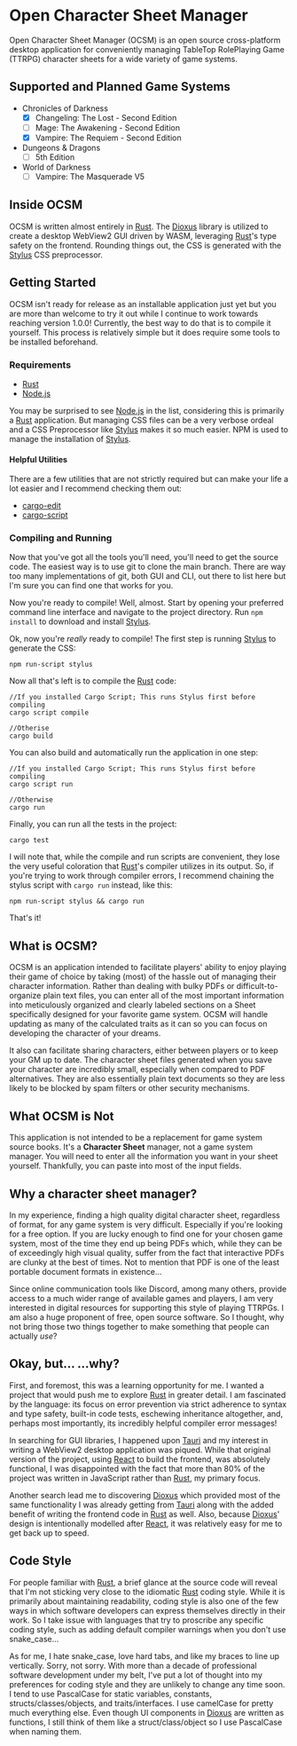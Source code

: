 # Open Character Sheet Manager

Open Character Sheet Manager (OCSM) is an open source cross-platform desktop application for conveniently managing TableTop RolePlaying Game (TTRPG) character sheets for a wide variety of game systems.

## Supported and Planned Game Systems

- Chronicles of Darkness
	- [x] Changeling: The Lost - Second Edition
	- [ ] Mage: The Awakening - Second Edition
	- [x] Vampire: The Requiem - Second Edition
- Dungeons & Dragons
	- [ ] 5th Edition
- World of Darkness
	- [ ] Vampire: The Masquerade V5

## Inside OCSM

OCSM is written almost entirely in [Rust](https://www.rust-lang.org/). The [Dioxus](https://dioxuslabs.com/) library is utilized to create a desktop WebView2 GUI driven by WASM, leveraging [Rust](https://www.rust-lang.org/)'s type safety on the frontend. Rounding things out, the CSS is generated with the [Stylus](https://stylus-lang.com/) CSS preprocessor.

## Getting Started

OCSM isn't ready for release as an installable application just yet but you are more than welcome to try it out while I continue to work towards reaching version 1.0.0! Currently, the best way to do that is to compile it yourself. This process is relatively simple but it does require some tools to be installed beforehand.

### Requirements

- [Rust](https://www.rust-lang.org/)
- [Node.js](https://nodejs.org)

You may be surprised to see [Node.js](https://nodejs.org) in the list, considering this is primarily a [Rust](https://www.rust-lang.org/) application. But managing CSS files can be a very verbose ordeal and a CSS Preprocessor like [Stylus](https://stylus-lang.com/) makes it so much easier. NPM is used to manage the installation of [Stylus](https://stylus-lang.com/).

#### Helpful Utilities

There are a few utilities that are not strictly required but can make your life a lot easier and I recommend checking them out:

- [cargo-edit](https://github.com/killercup/cargo-edit)
- [cargo-script](https://github.com/DanielKeep/cargo-script)

### Compiling and Running

Now that you've got all the tools you'll need, you'll need to get the source code. The easiest way is to use git to clone the main branch. There are way too many implementations of git, both GUI and CLI, out there to list here but I'm sure you can find one that works for you.

Now you're ready to compile! Well, almost. Start by opening your preferred command line interface and navigate to the project directory. Run `npm install` to download and install [Stylus](https://stylus-lang.com/).

Ok, now you're *really* ready to compile! The first step is running [Stylus](https://stylus-lang.com/) to generate the CSS:
```
npm run-script stylus
```

Now all that's left is to compile the [Rust](https://www.rust-lang.org/) code:
```
//If you installed Cargo Script; This runs Stylus first before compiling
cargo script compile

//Otherise
cargo build
```

You can also build and automatically run the application in one step:
```
//If you installed Cargo Script; This runs Stylus first before compiling
cargo script run

//Otherwise
cargo run
```

Finally, you can run all the tests in the project:
```
cargo test
```

I will note that, while the compile and run scripts are convenient, they lose the very useful coloration that [Rust](https://www.rust-lang.org/)'s compiler utilizes in its output. So, if you're trying to work through compiler errors, I recommend chaining the stylus script with `cargo run` instead, like this:
```
npm run-script stylus && cargo run
```

That's it!

## What is OCSM?

OCSM is an application intended to facilitate players' ability to enjoy playing their game of choice by taking (most) of the hassle out of managing their character information. Rather than dealing with bulky PDFs or difficult-to-organize plain text files, you can enter all of the most important information into meticulously organized and clearly labeled sections on a Sheet specifically designed for your favorite game system. OCSM will handle updating as many of the calculated traits as it can so you can focus on developing the character of your dreams.

It also can facilitate sharing characters, either between players or to keep your GM up to date. The character sheet files generated when you save your character are incredibly small, especially when compared to PDF alternatives. They are also essentially plain text documents so they are less likely to be blocked by spam filters or other security mechanisms.

## What OCSM is Not

This application is not intended to be a replacement for game system source books. It's a **Character Sheet** manager, not a game system manager. You will need to enter all the information you want in your sheet yourself. Thankfully, you can paste into most of the input fields.

## Why a character sheet manager?

In my experience, finding a high quality digital character sheet, regardless of format, for any game system is very difficult. Especially if you're looking for a free option. If you are lucky enough to find one for your chosen game system, most of the time they end up being PDFs which, while they can be of exceedingly high visual quality, suffer from the fact that interactive PDFs are clunky at the best of times. Not to mention that PDF is one of the least portable document formats in existence...

Since online communication tools like Discord, among many others, provide access to a much wider range of available games and players, I am very interested in digital resources for supporting this style of playing TTRPGs. I am also a huge proponent of free, open source software. So I thought, why not bring those two things together to make something that people can actually *use*?

## Okay, but... ...why?

First, and foremost, this was a learning opportunity for me. I wanted a project that would push me to explore [Rust](https://www.rust-lang.org/) in greater detail. I am fascinated by the language: its focus on error prevention via strict adherence to syntax and type safety, built-in code tests, eschewing inheritance altogether, and, perhaps most importantly, its incredibly helpful compiler error messages!

In searching for GUI libraries, I happened upon [Tauri](https://tauri.studio) and my interest in writing a WebView2 desktop application was piqued. While that original version of the project, using [React](https://reactjs.org) to build the frontend, was absolutely functional, I was disappointed with the fact that more than 80% of the project was written in JavaScript rather than [Rust](https://www.rust-lang.org/), my primary focus.

Another search lead me to discovering [Dioxus](https://dioxuslabs.com/) which provided most of the same functionality I was already getting from [Tauri](https://tauri.studio/) along with the added benefit of writing the frontend code in [Rust](https://www.rust-lang.org/) as well. Also, because [Dioxus](https://dioxuslabs.com/)' design is intentionally modelled after [React](https://reactjs.org), it was relatively easy for me to get back up to speed.

## Code Style

For people familiar with [Rust](https://www.rust-lang.org/), a brief glance at the source code will reveal that I'm not sticking very close to the idiomatic [Rust](https://www.rust-lang.org/) coding style. While it is primarily about maintaining readability, coding style is also one of the few ways in which software developers can express themselves directly in their work. So I take issue with languages that try to proscribe any specific coding style, such as adding default compiler warnings when you don't use snake_case...

As for me, I hate snake_case, love hard tabs, and like my braces to line up vertically. Sorry, not sorry. With more than a decade of professional software development under my belt, I've put a lot of thought into my preferences for coding style and they are unlikely to change any time soon. I tend to use PascalCase for static variables, constants, structs/classes/objects, and traits/interfaces. I use camelCase for pretty much everything else. Even though UI components in [Dioxus](https://dioxuslabs.com/) are written as functions, I still think of them like a struct/class/object so I use PascalCase when naming them.
